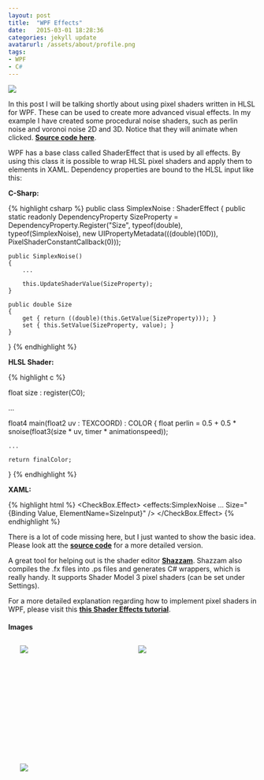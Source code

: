 ```yaml
---
layout: post
title:  "WPF Effects"
date:   2015-03-01 18:28:36
categories: jekyll update
avatarurl: /assets/about/profile.png
tags:
- WPF
- C#
---
```


<img src="{{ site.baseurl }}/assets/portfolio/wpfeffect/all4.png"/> 

In this post I will be talking shortly about using pixel shaders written in HLSL for WPF. These can be used to create more advanced visual effects. In my example I have created some procedural noise shaders, such as perlin noise and voronoi noise 2D and 3D. Notice that they will animate when clicked. **[Source code here][GitHubLink]**.

WPF has a base class called ShaderEffect that is used by all effects. By using this class it is possible to wrap HLSL pixel shaders and apply them to elements in XAML. Dependency properties are bound to the HLSL input like this:

**C-Sharp:**

{% highlight csharp %}
public class SimplexNoise : ShaderEffect
{
	public static readonly DependencyProperty SizeProperty = DependencyProperty.Register("Size", typeof(double), typeof(SimplexNoise), new UIPropertyMetadata(((double)(10D)), PixelShaderConstantCallback(0)));

	public SimplexNoise()
	{
	    ...
	    
	    this.UpdateShaderValue(SizeProperty);
	}

	public double Size
	{
	    get { return ((double)(this.GetValue(SizeProperty))); }
	    set { this.SetValue(SizeProperty, value); }
	}
}
{% endhighlight %}

**HLSL Shader:**

{% highlight c %}

float size : register(C0);

...

float4 main(float2 uv : TEXCOORD) : COLOR
{
	float perlin = 0.5 + 0.5 * snoise(float3(size * uv, timer * animationspeed));

	...

  	return finalColor;
}
{% endhighlight %}

**XAML:**

{% highlight html %}
<CheckBox.Effect>
    <effects:SimplexNoise 
	    ...
	    Size="{Binding Value, ElementName=SizeInput}"
    />
</CheckBox.Effect>
{% endhighlight %}

There is a lot of code missing here, but I just wanted to show the basic idea. Please look att the **[source code][GitHubLink]** for a more detailed version.

A great tool for helping out is the shader editor **[Shazzam][shazzam]**. Shazzam also compiles the .fx files into .ps files and generates C# wrappers, which is really handy. It supports Shader Model 3 pixel shaders (can be set under Settings). 

For a more detailed explanation regarding how to implement pixel shaders in WPF, please visit this **[this Shader Effects tutorial][ShaderEffectTutorial]**.

#### Images ####

<style>
	ul#menu li {
		float: left;
	    display:inline;
	    margin: 10px 10px 0 0;
	}
	ul#menu {
		margin: 0 0 0 0;
	}
	div.img li {
		height: 230px;
		width: 230px;
		overflow: hidden;
	}

	div.img img {
		max-height: 100%;
		max-width: 100%;
	}
</style>

<div class="img">
	<ul id="menu">
		<li><a href="{{ site.baseurl }}/assets/portfolio/wpfeffect/simplexnoise.png">
			<img src="{{ site.baseurl }}/assets/portfolio/wpfeffect/simplexnoise.png"/>
		</a>
		</li>
		  	<li><a href="{{ site.baseurl }}/assets/portfolio/wpfeffect/voronoirings.png">
			<img src="{{ site.baseurl }}/assets/portfolio/wpfeffect/voronoirings.png"/>
		</a>
		</li>
		  	<li><a href="{{ site.baseurl }}/assets/portfolio/wpfeffect/voronoi3dcellular.png">
			<img src="{{ site.baseurl }}/assets/portfolio/wpfeffect/voronoi3dcellular.png"/>
		</a>
		</li>
	</ul>

		<ul id="menu">
		<li><a href="{{ site.baseurl }}/assets/portfolio/wpfeffect/simplexnoise_button.png">
			<img src="{{ site.baseurl }}/assets/portfolio/wpfeffect/simplexnoise_button.png"/>
		</a>
		</li>
		  	<li><a href="{{ site.baseurl }}/assets/portfolio/wpfeffect/voronoi2d.png">
			<img src="{{ site.baseurl }}/assets/portfolio/wpfeffect/voronoi2d.png"/>
		</a>
		</li>
		  	<li><a href="{{ site.baseurl }}/assets/portfolio/wpfeffect/application.png">
			<img src="{{ site.baseurl }}/assets/portfolio/wpfeffect/application.png"/>
		</a>
		</li>
	</ul>
</div>

[GitHubLink]:      https://github.com/andersnord/wpfeffects
[shazzam]:	http://shazzam.software.informer.com/1.4/
[ShaderEffectTutorial]: http://www.codeproject.com/Articles/71617/Getting-Started-with-Shader-Effects-in-WPF
